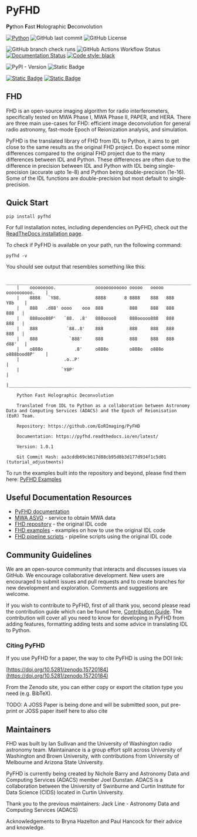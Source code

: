 # PyFHD
**Py**thon **F**ast **H**olographic **D**econvolution

[![Python](https://img.shields.io/badge/Python-3.10--3.13-%231475b3?logo=python&logoColor=%23fff)](https://www.python.org/)
![GitHub last commit](https://img.shields.io/github/last-commit/EoRImaging/PyFHD?logo=github&color=blue&link=https%3A%2F%2Fgithub.com%2FEoRImaging%2FPyFHD%2Fcommits%2Fmain%2F)
![GitHub License](https://img.shields.io/github/license/EoRImaging/PyFHD)

![GitHub branch check runs](https://img.shields.io/github/check-runs/EoRImaging/PyFHD/main)
![GitHub Actions Workflow Status](https://img.shields.io/github/actions/workflow/status/EoRImaging/PyFHD/test.yml?logo=python&logoColor=white&label=tests&link=https%3A%2F%2Feorimaging.github.io%2FPyFHD%2Fpyfhd_report.html%3Fsort%3Dresult)
[![Documentation Status](https://readthedocs.org/projects/pyfhd/badge/?version=latest)](https://pyfhd.readthedocs.io/en/latest/?badge=latest)
[![Code style: black](https://img.shields.io/badge/code%20style-black-000000.svg)](https://github.com/psf/black)

![PyPI - Version](https://img.shields.io/pypi/v/pyfhd)
![Static Badge](https://img.shields.io/badge/DockerHub-skywa7ch3r%2Fpyfhd%3Alatest-blue?logo=docker&logoColor=white)


[![Static Badge](https://img.shields.io/badge/Test%20Data%20DOI-10.5281%2Fzenodo.15687722-grey?labelColor=blue)](https://doi.org/10.5281/zenodo.15687722)
[![Static Badge](https://img.shields.io/badge/PyFHD%20Repository%20DOI-10.5281%2Fzenodo.15720184-blue)](https://doi.org/10.5281/zenodo.15720184)




## FHD
FHD is an open-source imaging algorithm for radio interferometers, specifically tested on MWA Phase I, MWA Phase II, PAPER, and HERA. There are three main use-cases for FHD: efficient image deconvolution for general radio astronomy, fast-mode Epoch of Reionization analysis, and simulation.

PyFHD is the translated library of FHD from IDL to Python, it aims to get close to the same results as the original FHD project. Do expect some minor differences compared to the original FHD project due to the many differences between IDL and Python. These differences are often due to the difference in precision between IDL and Python with IDL being single-precision (accurate upto 1e-8) and Python being double-precision (1e-16). Some of the IDL functions are double-precision but most default to single-precision.

## Quick Start
```
pip install pyfhd
```

For full installation notes, including dependencies on PyFHD, check out the [ReadTheDocs installation page](https://pyfhd.readthedocs.io/en/latest/installation/installation.html).

To check if PyFHD is available on your path, run the following command:

```
pyfhd -v
```

You should see output that resembles something like this:

```
    ________________________________________________________________________
    |    ooooooooo.               oooooooooooo ooooo   ooooo oooooooooo.    |
    |    8888   `Y88.             8888       8 8888    888   888     Y8b    |
    |    888   .d88' oooo    ooo  888          888     888   888      888   |
    |    888ooo88P'   `88.  .8'   888oooo8     888ooooo888   888      888   |
    |    888           `88..8'    888          888     888   888      888   |
    |    888            `888'     888          888     888   888     d88'   |
    |    o888o            .8'     o888o        o888o   o888o o888bood8P'    |
    |                 .o..P'                                                |
    |                `Y8P'                                                  |
    |_______________________________________________________________________|
    
    Python Fast Holographic Deconvolution 

    Translated from IDL to Python as a collaboration between Astronomy Data and Computing Services (ADACS) and the Epoch of Reionisation (EoR) Team.

    Repository: https://github.com/EoRImaging/PyFHD

    Documentation: https://pyfhd.readthedocs.io/en/latest/

    Version: 1.0.1

    Git Commit Hash: aa3cddb69cb617d88cb95d8b3d177d934f1c5d01 (tutorial_adjustments)
```

To run the examples built into the repository and beyond, please find them here: [PyFHD Examples](https://pyfhd.readthedocs.io/en/latest/examples/examples.html)

## Useful Documentation Resources
 - [PyFHD documentation](https://pyfhd.readthedocs.io/en/latest/)
 - [MWA ASVO](https://asvo.mwatelescope.org/) - service to obtain MWA data
 - [FHD repository](https://github.com/EoRImaging/FHD) - the original IDL code
 - [FHD examples](https://github.com/EoRImaging/FHD/blob/master/examples.md) - examples on how to use the original IDL code
 - [FHD pipeline scripts](https://github.com/EoRImaging/pipeline_scripts) - pipeline scripts using the original IDL code

## Community Guidelines
We are an open-source community that interacts and discusses issues via GitHub. We encourage collaborative development. New users are encouraged to submit issues and pull requests and to create branches for new development and exploration. Comments and suggestions are welcome.

If you wish to contribute to PyFHD, first of all thank you, second please read the contribution guide which can be found here, [Contribution Guide](https://pyfhd.readthedocs.io/en/latest/develop/contribution_guide.html). The contribution will cover all you need to know for developing in PyFHD from adding features, formatting adding tests and some advice in translating IDL to Python.

### Citing PyFHD

If you use PyFHD for a paper, the way to cite PyFHD is using the DOI link:

[https://doi.org/10.5281/zenodo.15720184](https://doi.org/10.5281/zenodo.15720184)

From the Zenodo site, you can either copy or export the citation type you need (e.g. BibTeX).

TODO: A JOSS Paper is being done and will be submitted soon, put pre-print or JOSS paper itself here to also cite

## Maintainers
FHD was built by Ian Sullivan and the University of Washington radio astronomy team. Maintainance is a group effort split across University of Washington and Brown University, with contributions from University of Melbourne and Arizona State University. 

PyFHD is currently being created by Nichole Barry and Astronomy Data and Computing Services (ADACS) member Joel Dunstan. ADACS is a collaboration between the University of Swinburne and Curtin Institute for Data Science (CIDS) located in Curtin University.

Thank you to the previous maintainers:
Jack Line - Astronomy Data and Computing Services (ADACS)

Acknowledgements to Bryna Hazelton and Paul Hancock for their advice and knowledge.

